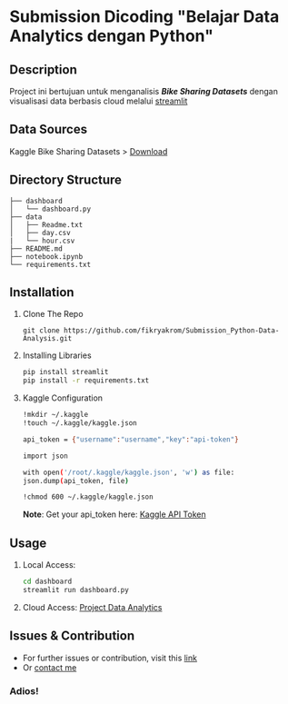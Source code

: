 # Submission Dicoding "Belajar Data Analytics dengan Python"

## Description

Project ini bertujuan untuk menganalisis ***Bike Sharing Datasets*** dengan visualisasi data berbasis cloud melalui [streamlit](https://streamlit.io/)

## Data Sources
Kaggle Bike Sharing Datasets > [Download](https://www.kaggle.com/datasets/lakshmi25npathi/bike-sharing-dataset/data)

## Directory Structure

```
├── dashboard
│   └── dashboard.py
├── data
│   ├── Readme.txt
│   ├── day.csv
|   └── hour.csv
├── README.md
├── notebook.ipynb
└── requirements.txt
```

## Installation

1. Clone The Repo

   ```shell
   git clone https://github.com/fikryakrom/Submission_Python-Data-Analysis.git
   ```

2. Installing Libraries
    ```bash
    pip install streamlit
    pip install -r requirements.txt
    ```

3. Kaggle Configuration
    ```bash
    !mkdir ~/.kaggle
    !touch ~/.kaggle/kaggle.json
    
    api_token = {"username":"username","key":"api-token"}
    
    import json
    
    with open('/root/.kaggle/kaggle.json', 'w') as file:
    json.dump(api_token, file)
    
    !chmod 600 ~/.kaggle/kaggle.json
    ```
    **Note**: Get your api_token here:
   [Kaggle API Token](https://www.kaggle.com/settings/account)

## Usage
1. Local Access:
    ```bash
    cd dashboard
    streamlit run dashboard.py
    ```

2. Cloud Access: [Project Data Analytics](https://data-analytics-project.streamlit.app/)

## Issues & Contribution
- For further issues or contribution, visit this [link](https://github.com/fikryakrom/Submission_Python-Data-Analysis/issues)
- Or [contact me](fikryakrom@gmail.com)

### Adios!
